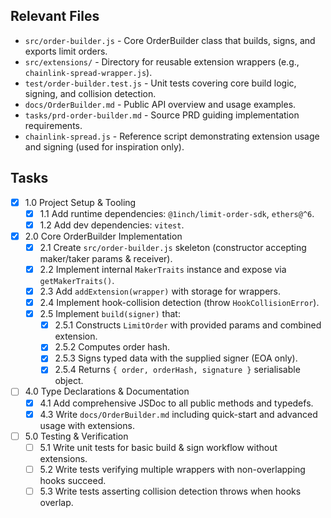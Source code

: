 ## Relevant Files

- `src/order-builder.js` - Core OrderBuilder class that builds, signs, and exports limit orders.
- `src/extensions/` - Directory for reusable extension wrappers (e.g., `chainlink-spread-wrapper.js`).
- `test/order-builder.test.js` - Unit tests covering core build logic, signing, and collision detection.
- `docs/OrderBuilder.md` - Public API overview and usage examples.
- `tasks/prd-order-builder.md` - Source PRD guiding implementation requirements.
- `chainlink-spread.js` - Reference script demonstrating extension usage and signing (used for inspiration only).

## Tasks

- [x] 1.0 Project Setup & Tooling
  - [x] 1.1 Add runtime dependencies: `@1inch/limit-order-sdk`, `ethers@^6`.
  - [x] 1.2 Add dev dependencies: `vitest`.

- [x] 2.0 Core OrderBuilder Implementation
  - [x] 2.1 Create `src/order-builder.js` skeleton (constructor accepting maker/taker params & receiver).
  - [x] 2.2 Implement internal `MakerTraits` instance and expose via `getMakerTraits()`.
  - [x] 2.3 Add `addExtension(wrapper)` with storage for wrappers.
  - [x] 2.4 Implement hook-collision detection (throw `HookCollisionError`).
  - [x] 2.5 Implement `build(signer)` that:
    - [x] 2.5.1 Constructs `LimitOrder` with provided params and combined extension.
    - [x] 2.5.2 Computes order hash.
    - [x] 2.5.3 Signs typed data with the supplied signer (EOA only).
    - [x] 2.5.4 Returns `{ order, orderHash, signature }` serialisable object.

- [ ] 4.0 Type Declarations & Documentation
  - [x] 4.1 Add comprehensive JSDoc to all public methods and typedefs.
  - [x] 4.3 Write `docs/OrderBuilder.md` including quick-start and advanced usage with extensions.

- [ ] 5.0 Testing & Verification
  - [ ] 5.1 Write unit tests for basic build & sign workflow without extensions.
  - [ ] 5.2 Write tests verifying multiple wrappers with non-overlapping hooks succeed.
  - [ ] 5.3 Write tests asserting collision detection throws when hooks overlap.
